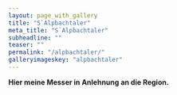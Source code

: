 ```yaml
---
layout: page_with_gallery
title: "S`Alpbachtaler"
meta_title: "S`Alpbachtaler"
subheadline: ""
teaser: ""
permalink: "/alpbachtaler/"
galleryimageskey: "alpbachtaler"
---
```



<b> Hier meine Messer in Anlehnung an die Region. 
<br>
